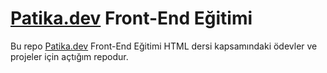 # [Patika.dev](https://app.patika.dev/) Front-End Eğitimi

Bu repo [Patika.dev](https://app.patika.dev/) Front-End Eğitimi HTML dersi kapsamındaki ödevler ve projeler için açtığım repodur. 